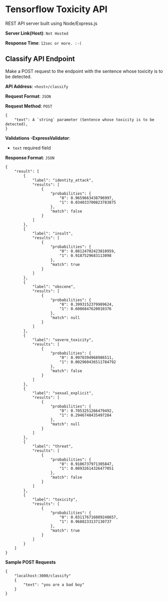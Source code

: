 # Tensorflow Toxicity API
REST API server built using Node/Express.js

**Server Link(Host)**: `Not Hosted`

**Response Time**: `12sec or more. :-(`

## Classify API Endpoint
Make a POST request to the endpoint with the sentence whose toxicity is to be detected.

**API Address**: `<host>/classify`

**Request Format**: `JSON`

**Request Method**: `POST`

```
{
    "text": A `string` parameter (Sentence whose toxicity is to be detected),
}
```
**Validations -ExpressValidator**:
- `text` required field


**Response Format**: `JSON`
```
{
    "result": [
        {
            "label": "identity_attack",
            "results": [
                {
                    "probabilities": {
                        "0": 0.9659663438796997,
                        "1": 0.034033700823783875
                    },
                    "match": false
                }
            ]
        },
        {
            "label": "insult",
            "results": [
                {
                    "probabilities": {
                        "0": 0.08124702423810959,
                        "1": 0.9187529683113098
                    },
                    "match": true
                }
            ]
        },
        {
            "label": "obscene",
            "results": [
                {
                    "probabilities": {
                        "0": 0.3993152379989624,
                        "1": 0.6006847620010376
                    },
                    "match": null
                }
            ]
        },
        {
            "label": "severe_toxicity",
            "results": [
                {
                    "probabilities": {
                        "0": 0.9970394968986511,
                        "1": 0.002960436511784792
                    },
                    "match": false
                }
            ]
        },
        {
            "label": "sexual_explicit",
            "results": [
                {
                    "probabilities": {
                        "0": 0.7053251266479492,
                        "1": 0.2946748435497284
                    },
                    "match": null
                }
            ]
        },
        {
            "label": "threat",
            "results": [
                {
                    "probabilities": {
                        "0": 0.9106737971305847,
                        "1": 0.08932614326477051
                    },
                    "match": false
                }
            ]
        },
        {
            "label": "toxicity",
            "results": [
                {
                    "probabilities": {
                        "0": 0.031176716089248657,
                        "1": 0.9688233137130737
                    },
                    "match": true
                }
            ]
        }
    ]
}
```

**Sample POST Requests**
```
{
    "localhost:3000/classify"
    {
        "text": "you are a bad boy"
    }
}

```

